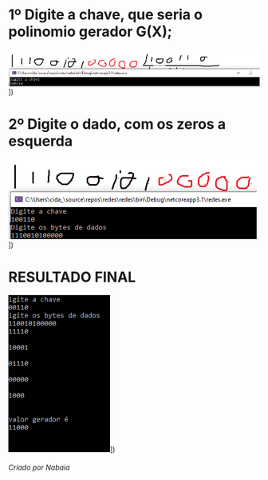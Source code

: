 <H1>1º Digite a chave, que seria o polinomio gerador G(X); </h1>

![javascript dark](https://github.com/Yurinabaia/CodigoPolinomial/blob/master/image.png?raw=true)])

<H1>2º Digite o dado, com os zeros a esquerda</h1>

![javascript dark](https://github.com/Yurinabaia/CodigoPolinomial/blob/master/sd.png?raw=true)])

<H1>RESULTADO FINAL</h1>

![javascript dark](https://github.com/Yurinabaia/CodigoPolinomial/blob/master/DDD.png?raw=true)])



<H6> Criado por Nabaia </h6>

